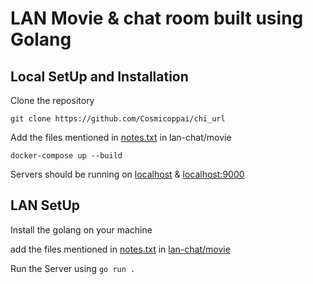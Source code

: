 # LAN Movie & chat room built using Golang

## Local SetUp and Installation

Clone the repository
```
git clone https://github.com/Cosmicoppai/chi_url
```
Add the files mentioned in [notes.txt](/notes.txt) in lan-chat/movie
```
docker-compose up --build
```
Servers should be running on [localhost](http://localhost) & [localhost:9000](http://localhost:9000)

## LAN SetUp

Install the golang on your machine


add the files mentioned in [notes.txt](notes.txt) in [lan-chat/movie](/movie)

Run the Server using ``` go run . ```
